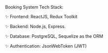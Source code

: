 Booking System Tech Stack:

✨ Frontend:
ReactJS, Redux Toolkit 

✨ Backend:
Node.js, Express.

✨ Database:
PostgreSQL, Sequelize as the ORM

✨ Authentication:
JsonWebToken (JWT) 


